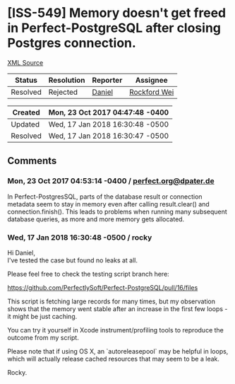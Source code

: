 # [ISS-549] Memory doesn't get freed in Perfect-PostgreSQL after closing Postgres connection.

[XML Source](./xml/ISS-549.xml)
<p></p>





Status|Resolution|Reporter|Assignee
------|----------|--------|--------
Resolved|Rejected|[Daniel](perfect.org@dpater.de)|[Rockford Wei]($rocky)





Created|Mon, 23 Oct 2017 04:47:48 -0400
-------|--------------
Updated|Wed, 17 Jan 2018 16:30:48 -0500
Resolved|Wed, 17 Jan 2018 16:30:47 -0500


## Comments




### Mon, 23 Oct 2017 04:53:14 -0400 / perfect.org@dpater.de 

<p><p>In Perfect-PostgresSQL, parts of the database result or connection metadata seem to stay in memory even after calling result.clear() and connection.finish(). This leads to problems when running many subsequent database queries, as more and more memory gets allocated.</p></p>


### Wed, 17 Jan 2018 16:30:48 -0500 / rocky 

<p><p>Hi Daniel, <br/>
I've tested the case but found no leaks at all.</p>

<p>Please feel free to check the testing script branch here:</p>


<p><a href="https://github.com/PerfectlySoft/Perfect-PostgreSQL/pull/16/files" class="external-link" rel="nofollow">https://github.com/PerfectlySoft/Perfect-PostgreSQL/pull/16/files</a></p>

<p>This script is fetching large records for many times, but my observation shows that the memory went stable after an increase in the first few loops - it might be just caching.</p>



<p>You can try it yourself in Xcode instrument/profiling tools to reproduce the outcome from my script.</p>



<p>Please note that if using OS X, an `autoreleasepool` may be helpful in loops, which will actually release cached resources that may seem to be a leak.</p>



<p>Rocky.</p></p>


